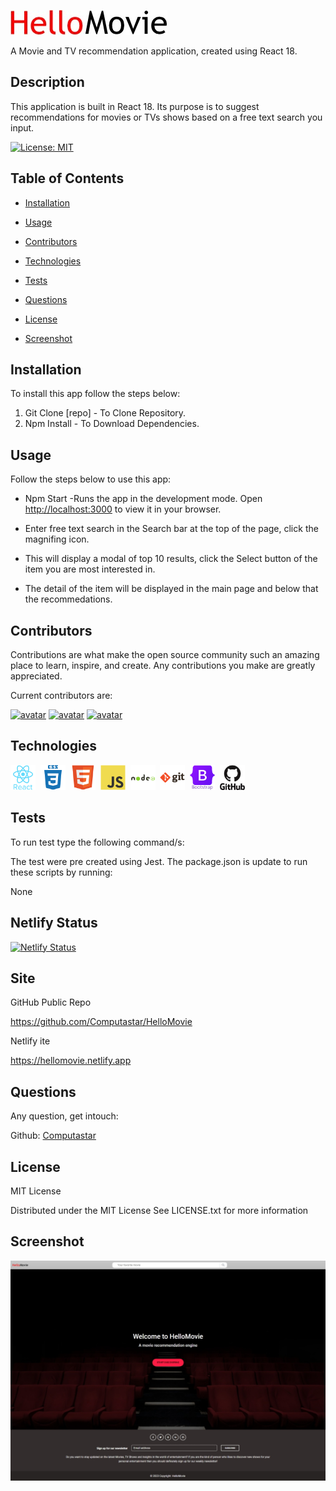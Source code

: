 ![HelloMovie](./src/assets/images/hello-movie-logo.jpg)

A Movie and TV recommendation application, created using React 18. 

  ## Description
  This application is built in React 18. Its purpose is to suggest recommendations for movies or TVs shows based on a free text search you input. 

  [![License: MIT](https://img.shields.io/badge/License-MIT-yellow.svg)](https://opensource.org/licenses/MIT)


## Table of Contents 

* [Installation](#installation) 

* [Usage](#usage) 

* [Contributors](#contributors) 

* [Technologies](#technologies)

* [Tests](#tests) 

* [Questions](#questions) 

* [License](#license)

* [Screenshot](#screenshot)
 

## Installation 

To install this app follow the steps below: 

  1. Git Clone [repo] - To Clone Repository.
  2. Npm Install - To Download Dependencies.


## Usage 

Follow the steps below to use this app: 

  *  Npm Start -Runs the app in the development mode. Open [http://localhost:3000](http://localhost:3000) to view it in your browser.

  *  Enter free text search in the Search bar at the top of the page, click the magnifing icon.
  
  * This will display a modal of top 10 results, click the Select button of the item you are most interested in.
  
  * The detail of the item will be displayed in the main page and below that the recommedations.

## Contributors 

Contributions are what make the open source community such an amazing place to learn, inspire, and create. Any contributions you make are greatly appreciated. 

Current contributors are: 

[![avatar](https://images.weserv.nl/?url=avatars.githubusercontent.com/u/17514172?s=50&v=4&fit=cover&mask=circle&maxage=7d)](https://github.com/misterouija)
[![avatar](https://images.weserv.nl/?url=avatars.githubusercontent.com/u/116763735?s=50&v=4&fit=cover&mask=circle&maxage=7d)](https://github.com/GitJackL)
[![avatar](https://images.weserv.nl/?url=avatars.githubusercontent.com/u/57220285?s=50&v=4&fit=cover&mask=circle&maxage=7d)](https://github.com/Computastar)

## Technologies
<div>
  <img src="https://github.com/devicons/devicon/blob/master/icons/react/react-original-wordmark.svg" title="React" alt="React" width="40" height="40"/>&nbsp;
  <img src="https://github.com/devicons/devicon/blob/master/icons/css3/css3-plain-wordmark.svg"  title="CSS3" alt="CSS" width="40" height="40"/>&nbsp;
  <img src="https://github.com/devicons/devicon/blob/master/icons/html5/html5-original.svg" title="HTML5" alt="HTML" width="40" height="40"/>&nbsp;
  <img src="https://github.com/devicons/devicon/blob/master/icons/javascript/javascript-original.svg" title="JavaScript" alt="JavaScript" width="40" height="40"/>&nbsp;
  <img src="https://github.com/devicons/devicon/blob/master/icons/nodejs/nodejs-original-wordmark.svg" title="NodeJS" alt="NodeJS" width="40" height="40"/>&nbsp;
  <img src="https://github.com/devicons/devicon/blob/master/icons/git/git-original-wordmark.svg" title="Git" **alt="Git" width="40" height="40"/>&nbsp;
  <img src="https://github.com/devicons/devicon/blob/master/icons/bootstrap/bootstrap-original-wordmark.svg" title="bootstrap" width="40" height="40"/>&nbsp;
  <img src="https://github.com/devicons/devicon/blob/master/icons/github/github-original-wordmark.svg" title="github" width="40" height="40"/>&nbsp;
</div>

## Tests

To run test type the following command/s: 

  The test were pre created using Jest. The package.json is update to run these scripts by running:
  
  None
  
## Netlify Status

[![Netlify Status](https://api.netlify.com/api/v1/badges/8373b768-80f0-41af-98e2-ef0cdc1bbb87/deploy-status)](https://app.netlify.com/sites/hellomovie/deploys)

## Site
GitHub Public Repo

https://github.com/Computastar/HelloMovie

Netlify ite

https://hellomovie.netlify.app

## Questions

Any question, get intouch: 

  Github: [Computastar](https://github.com/Computastar)

 
## License

  MIT License

  Distributed under the MIT License See LICENSE.txt for more information
  
## Screenshot
![HelloMovie](./src/assets/images/hellomovie_screenshot.jpeg)

